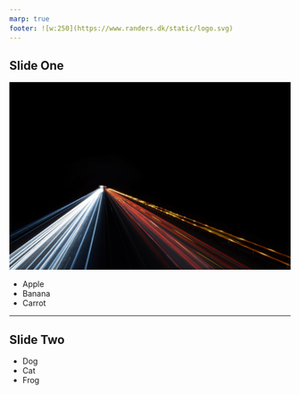 ```yaml
---
marp: true
footer: ![w:250](https://www.randers.dk/static/logo.svg) 
---
```


## Slide One

![bg](/docs/slides/media/datahighway-unsplash.jpg)

* Apple
* Banana
* Carrot

---

## Slide Two

- Dog
- Cat
- Frog

